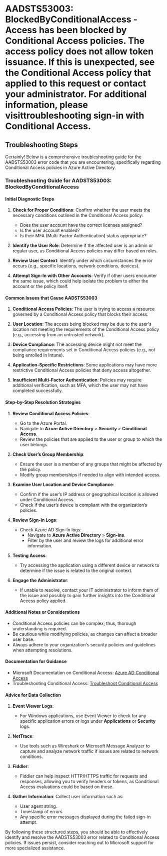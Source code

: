 
# AADSTS53003: BlockedByConditionalAccess - Access has been blocked by Conditional Access policies. The access policy does not allow token issuance. If this is unexpected, see the Conditional Access policy that applied to this request or contact your administrator. For additional information, please visittroubleshooting sign-in with Conditional Access.


## Troubleshooting Steps
Certainly! Below is a comprehensive troubleshooting guide for the AADSTS53003 error code that you are encountering, specifically regarding Conditional Access policies in Azure Active Directory.

### Troubleshooting Guide for AADSTS53003: BlockedByConditionalAccess

#### Initial Diagnostic Steps

1. **Check for Proper Conditions**: Confirm whether the user meets the necessary conditions outlined in the Conditional Access policy:
   - Does the user account have the correct licenses assigned?
   - Is the user account enabled?
   - Is their MFA (Multi-Factor Authentication) status appropriate?

2. **Identify the User Role**: Determine if the affected user is an admin or regular user, as Conditional Access policies may differ based on roles.

3. **Review User Context**: Identify under which circumstances the error occurs (e.g., specific locations, network conditions, devices).

4. **Attempt Sign-In with Other Accounts**: Verify if other users encounter the same issue, which could help isolate the problem to either the account or the policy itself.

#### Common Issues that Cause AADSTS53003

1. **Conditional Access Policies**: The user is trying to access a resource governed by a Conditional Access policy that blocks their access.

2. **User Location**: The access being blocked may be due to the user's location not meeting the requirements of the Conditional Access policy (e.g., accessing from an untrusted network).

3. **Device Compliance**: The accessing device might not meet the compliance requirements set in Conditional Access policies (e.g., not being enrolled in Intune).

4. **Application-Specific Restrictions**: Some applications may have more restrictive Conditional Access policies that deny access altogether.

5. **Insufficient Multi-Factor Authentication**: Policies may require additional verification, such as MFA, which the user may not have completed successfully.

#### Step-by-Step Resolution Strategies

1. **Review Conditional Access Policies**:
   - Go to the Azure Portal.
   - Navigate to **Azure Active Directory** > **Security** > **Conditional Access**.
   - Review the policies that are applied to the user or group to which the user belongs.

2. **Check User’s Group Membership**:
   - Ensure the user is a member of any groups that might be affected by the policy.
   - Modify group memberships if needed to align with intended access.

3. **Examine User Location and Device Compliance**:
   - Confirm if the user’s IP address or geographical location is allowed under Conditional Access.
   - Check if the user’s device is compliant with the organization’s policies.

4. **Review Sign-In Logs**:
   - Check Azure AD Sign-In logs:
     - Navigate to **Azure Active Directory** > **Sign-ins**.
     - Filter by the user and review the logs for additional error information.

5. **Testing Access**:
   - Try accessing the application using a different device or network to determine if the issue is related to the original context.

6. **Engage the Administrator**:
   - If unable to resolve, contact your IT administrator to inform them of the issue and possibly to gain further insights into the Conditional Access policy applied.

#### Additional Notes or Considerations

- Conditional Access policies can be complex; thus, thorough understanding is required.
- Be cautious while modifying policies, as changes can affect a broader user base.
- Always adhere to your organization's security policies and guidelines when attempting resolutions.

#### Documentation for Guidance
- Microsoft Documentation on Conditional Access: [Azure AD Conditional Access](https://docs.microsoft.com/en-us/azure/active-directory/conditional-access/)
- Troubleshooting Conditional Access: [Troubleshoot Conditional Access](https://docs.microsoft.com/en-us/azure/active-directory/conditional-access/troubleshoot)

#### Advice for Data Collection

1. **Event Viewer Logs**:
   - For Windows applications, use Event Viewer to check for any specific application errors or logs under **Applications** or **Security** logs.

2. **NetTrace**: 
   - Use tools such as Wireshark or Microsoft Message Analyzer to capture and analyze network traffic if issues are related to network conditions.

3. **Fiddler**:
   - Fiddler can help inspect HTTP/HTTPS traffic for requests and responses, allowing you to verify headers or tokens, as Conditional Access evaluations could be based on these.

4. **Gather Information**: Collect user information such as:
   - User agent string.
   - Timestamp of errors.
   - Any specific error messages displayed during the failed sign-in attempt.

By following these structured steps, you should be able to effectively identify and resolve the AADSTS53003 error related to Conditional Access policies. If issues persist, consider reaching out to Microsoft support for more specialized assistance.